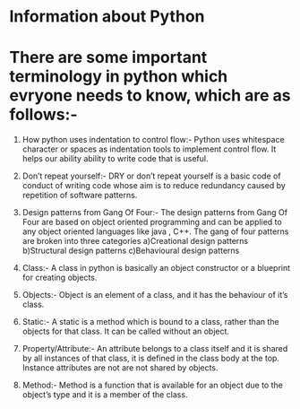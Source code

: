 # Information about Python
# There are some important terminology in python which evryone needs to know, which are as follows:-

1. How python uses indentation to control flow:- 
Python uses whitespace character or spaces as indentation tools to implement control flow. It helps our ability ability to write code   that is useful.

2. Don’t repeat yourself:-
DRY or don’t repeat yourself is a basic code of conduct of writing code whose aim is to reduce redundancy caused by repetition of software patterns. 

3. Design patterns from Gang Of Four:-
The design patterns from Gang Of Four are based on object oriented programming and can be applied to any object oriented languages like java , C++. The gang of four patterns are broken into three categories 
a)Creational design patterns
b)Structural design patterns
c)Behavioural design patterns

4. Class:-
A class in python is basically an object constructor or a blueprint for creating objects.

5. Objects:- 
Object is an element of a class, and it has the behaviour of it’s class.

6. Static:- 
A static is a method which is bound to a class, rather than the objects for that class. It can be called without an object.
 
7. Property/Attribute:- 
An attribute belongs to a class itself and it is shared by all instances of that class, it is defined in the class body at the top. Instance attributes are not are not shared by objects.

8. Method:- 
Method is a function that is available for an object due to the object’s type and it is a member of the class.

 
